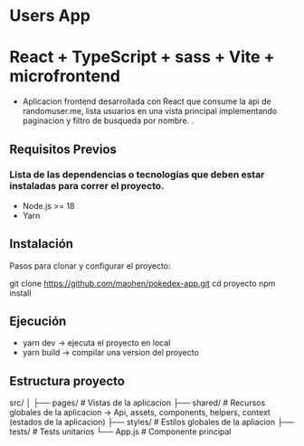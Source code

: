 # Users App

# React + TypeScript + sass + Vite + microfrontend

- Aplicacion frontend desarrollada con React que consume la api de randomuser.me, lista usuarios en una vista principal implementando paginacion y filtro de busqueda por nombre.
.


## Requisitos Previos

### Lista de las dependencias o tecnologías que deben estar instaladas para correr el proyecto.

- Node.js >= 18
- Yarn

## Instalación

Pasos para clonar y configurar el proyecto:

git clone https://github.com/maohen/pokedex-app.git
cd proyecto
npm install

## Ejecución

- yarn dev -> ejecuta el proyecto en local
- yarn build -> compilar una version del proyecto

## Estructura proyecto

src/
│
├── pages/        # Vistas de la aplicacion
├── shared/       # Recursos globales de la aplicacion -> Api, assets, components, helpers, context (estados de la aplicacion)
├── styles/       # Estilos globales de la apliacion 
├── tests/        # Tests unitarios
└── App.js        # Componente principal